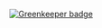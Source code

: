 

[![Greenkeeper badge](https://badges.greenkeeper.io/soenkekluth/element-css.svg)](https://greenkeeper.io/)